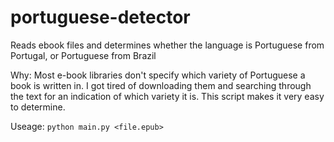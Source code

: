 # portuguese-detector
Reads ebook files and determines whether the language is Portuguese from Portugal, or Portuguese from Brazil

Why:
Most e-book libraries don't specify which variety of Portuguese a book is written in. I got tired of downloading them and searching through the text for an indication of which variety it is. This script makes it very easy to determine.

Useage:
```python main.py <file.epub>```
